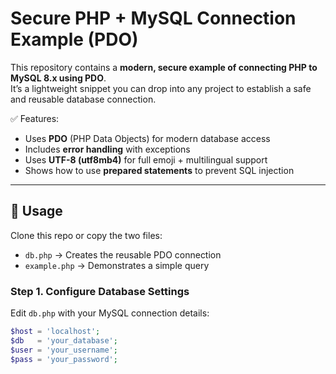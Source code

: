 # Secure PHP + MySQL Connection Example (PDO)

This repository contains a **modern, secure example of connecting PHP to MySQL 8.x using PDO**.  
It’s a lightweight snippet you can drop into any project to establish a safe and reusable database connection.

✅ Features:
- Uses **PDO** (PHP Data Objects) for modern database access  
- Includes **error handling** with exceptions  
- Uses **UTF-8 (utf8mb4)** for full emoji + multilingual support  
- Shows how to use **prepared statements** to prevent SQL injection  

---

## 📌 Usage

Clone this repo or copy the two files:

- `db.php` → Creates the reusable PDO connection  
- `example.php` → Demonstrates a simple query  

### Step 1. Configure Database Settings
Edit `db.php` with your MySQL connection details:

```php
$host = 'localhost';
$db   = 'your_database';
$user = 'your_username';
$pass = 'your_password';

